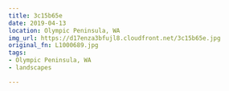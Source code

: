 ```yaml
---
title: 3c15b65e
date: 2019-04-13
location: Olympic Peninsula, WA
img_url: https://d17enza3bfujl8.cloudfront.net/3c15b65e.jpg
original_fn: L1000689.jpg
tags:
- Olympic Peninsula, WA
- landscapes

---
```

